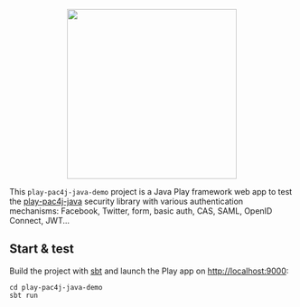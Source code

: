 <p align="center">
  <img src="https://pac4j.github.io/pac4j/img/logo-play.png" width="300" />
</p>

This `play-pac4j-java-demo` project is a Java Play framework web app to test the [play-pac4j-java](https://github.com/pac4j/play-pac4j) security library with various authentication mechanisms: Facebook, Twitter, form, basic auth, CAS, SAML, OpenID Connect, JWT...

## Start & test

Build the project with [sbt](https://www.scala-sbt.org/) and launch the Play app on [http://localhost:9000](http://localhost:9000):

    cd play-pac4j-java-demo
    sbt run
